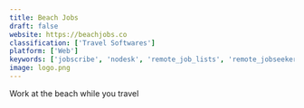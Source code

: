 ```yaml
---
title: Beach Jobs
draft: false 
website: https://beachjobs.co
classification: ['Travel Softwares']
platform: ['Web']
keywords: ['jobscribe', 'nodesk', 'remote_job_lists', 'remote_jobseeker’s_handbook', 'remote_ok_jobs_api', 'remote_woman', 'remotely', 'remotely_people', 'startup_jobs', 'work_from_home_jobs', 'working_nomads', 'remotejobsclub']
image: logo.png
---
```

Work at the beach while you travel